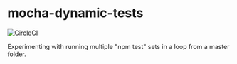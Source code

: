 mocha-dynamic-tests
===

[![CircleCI](https://img.shields.io/circleci/project/github/bdelacretaz/mocha-dynamic-test.svg)](https://circleci.com/gh/bdelacretaz/mocha-dynamic-test)

Experimenting with running multiple "npm test" sets in a loop
from a master folder.

